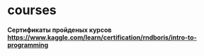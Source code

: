# courses
<b>Сертификаты пройденых курсов<b>
https://www.kaggle.com/learn/certification/rndboris/intro-to-programming
